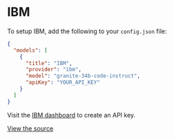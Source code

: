 # IBM

To setup IBM, add the following to your `config.json` file:

```json title="~/.continue/config.json"
{
  "models": [
    {
      "title": "IBM",
      "provider": "ibm",
      "model": "granite-34b-code-instruct",
      "apiKey": "YOUR_API_KEY"
    }
  ]
}
```

Visit the [IBM dashboard](https://bam.res.ibm.com/) to create an API key.

[View the source](https://github.com/continuedev/continue/blob/main/core/llm/llms/IBM.ts)
